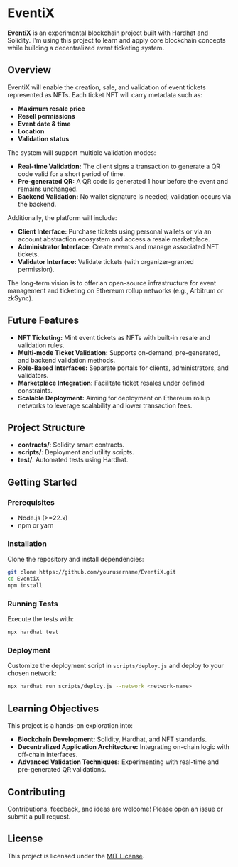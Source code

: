 # EventiX

**EventiX** is an experimental blockchain project built with Hardhat and Solidity. I'm using this project to learn and apply core blockchain concepts while building a decentralized event ticketing system.

## Overview

EventiX will enable the creation, sale, and validation of event tickets represented as NFTs. Each ticket NFT will carry metadata such as:
- **Maximum resale price**
- **Resell permissions**
- **Event date & time**
- **Location**
- **Validation status**

The system will support multiple validation modes:
- **Real-time Validation:** The client signs a transaction to generate a QR code valid for a short period of time.
- **Pre-generated QR:** A QR code is generated 1 hour before the event and remains unchanged.
- **Backend Validation:** No wallet signature is needed; validation occurs via the backend.

Additionally, the platform will include:
- **Client Interface:** Purchase tickets using personal wallets or via an account abstraction ecosystem and access a resale marketplace.
- **Administrator Interface:** Create events and manage associated NFT tickets.
- **Validator Interface:** Validate tickets (with organizer-granted permission).

The long-term vision is to offer an open-source infrastructure for event management and ticketing on Ethereum rollup networks (e.g., Arbitrum or zkSync).

## Future Features

- **NFT Ticketing:** Mint event tickets as NFTs with built-in resale and validation rules.
- **Multi-mode Ticket Validation:** Supports on-demand, pre-generated, and backend validation methods.
- **Role-Based Interfaces:** Separate portals for clients, administrators, and validators.
- **Marketplace Integration:** Facilitate ticket resales under defined constraints.
- **Scalable Deployment:** Aiming for deployment on Ethereum rollup networks to leverage scalability and lower transaction fees.

## Project Structure

- **contracts/**: Solidity smart contracts.
- **scripts/**: Deployment and utility scripts.
- **test/**: Automated tests using Hardhat.

## Getting Started

### Prerequisites

- Node.js (>=22.x)
- npm or yarn

### Installation

Clone the repository and install dependencies:

```bash
git clone https://github.com/yourusername/EventiX.git
cd EventiX
npm install
```

### Running Tests

Execute the tests with:

```bash
npx hardhat test
```

### Deployment

Customize the deployment script in `scripts/deploy.js` and deploy to your chosen network:

```bash
npx hardhat run scripts/deploy.js --network <network-name>
```

## Learning Objectives

This project is a hands-on exploration into:
- **Blockchain Development:** Solidity, Hardhat, and NFT standards.
- **Decentralized Application Architecture:** Integrating on-chain logic with off-chain interfaces.
- **Advanced Validation Techniques:** Experimenting with real-time and pre-generated QR validations.

## Contributing

Contributions, feedback, and ideas are welcome! Please open an issue or submit a pull request.

## License

This project is licensed under the [MIT License](LICENSE).
